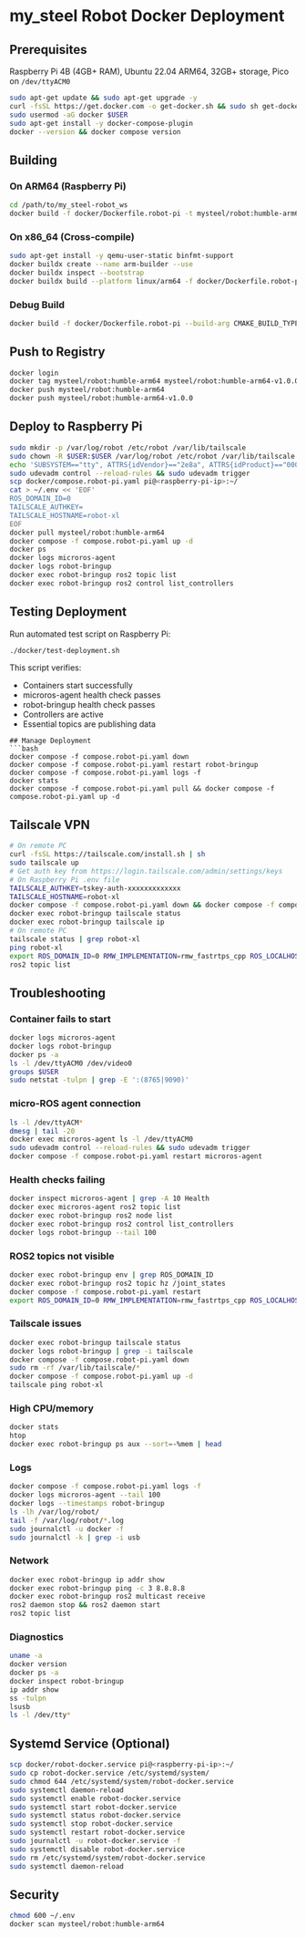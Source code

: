 # my_steel Robot Docker Deployment

## Prerequisites

Raspberry Pi 4B (4GB+ RAM), Ubuntu 22.04 ARM64, 32GB+ storage, Pico on `/dev/ttyACM0`
```bash
sudo apt-get update && sudo apt-get upgrade -y
curl -fsSL https://get.docker.com -o get-docker.sh && sudo sh get-docker.sh
sudo usermod -aG docker $USER
sudo apt-get install -y docker-compose-plugin
docker --version && docker compose version
```

## Building

### On ARM64 (Raspberry Pi)

```bash
cd /path/to/my_steel-robot_ws
docker build -f docker/Dockerfile.robot-pi -t mysteel/robot:humble-arm64 .
```

### On x86_64 (Cross-compile)

```bash
sudo apt-get install -y qemu-user-static binfmt-support
docker buildx create --name arm-builder --use
docker buildx inspect --bootstrap
docker buildx build --platform linux/arm64 -f docker/Dockerfile.robot-pi -t mysteel/robot:humble-arm64 --load .
```

### Debug Build

```bash
docker build -f docker/Dockerfile.robot-pi --build-arg CMAKE_BUILD_TYPE=Debug -t mysteel/robot:humble-arm64-debug .
```

## Push to Registry

```bash
docker login
docker tag mysteel/robot:humble-arm64 mysteel/robot:humble-arm64-v1.0.0
docker push mysteel/robot:humble-arm64
docker push mysteel/robot:humble-arm64-v1.0.0
```

## Deploy to Raspberry Pi

```bash
sudo mkdir -p /var/log/robot /etc/robot /var/lib/tailscale
sudo chown -R $USER:$USER /var/log/robot /etc/robot /var/lib/tailscale
echo 'SUBSYSTEM=="tty", ATTRS{idVendor}=="2e8a", ATTRS{idProduct}=="0005", MODE="0666"' | sudo tee /etc/udev/rules.d/99-pico.rules
sudo udevadm control --reload-rules && sudo udevadm trigger
scp docker/compose.robot-pi.yaml pi@<raspberry-pi-ip>:~/
cat > ~/.env << 'EOF'
ROS_DOMAIN_ID=0
TAILSCALE_AUTHKEY=
TAILSCALE_HOSTNAME=robot-xl
EOF
docker pull mysteel/robot:humble-arm64
docker compose -f compose.robot-pi.yaml up -d
docker ps
docker logs microros-agent
docker logs robot-bringup
docker exec robot-bringup ros2 topic list
docker exec robot-bringup ros2 control list_controllers
```

## Testing Deployment

Run automated test script on Raspberry Pi:
```bash
./docker/test-deployment.sh
```
This script verifies:
- Containers start successfully
- microros-agent health check passes
- robot-bringup health check passes
- Controllers are active
- Essential topics are publishing data
```
## Manage Deployment
```bash
docker compose -f compose.robot-pi.yaml down
docker compose -f compose.robot-pi.yaml restart robot-bringup
docker compose -f compose.robot-pi.yaml logs -f
docker stats
docker compose -f compose.robot-pi.yaml pull && docker compose -f compose.robot-pi.yaml up -d
```

## Tailscale VPN

```bash
# On remote PC
curl -fsSL https://tailscale.com/install.sh | sh
sudo tailscale up
# Get auth key from https://login.tailscale.com/admin/settings/keys
# On Raspberry Pi .env file
TAILSCALE_AUTHKEY=tskey-auth-xxxxxxxxxxxxx
TAILSCALE_HOSTNAME=robot-xl
docker compose -f compose.robot-pi.yaml down && docker compose -f compose.robot-pi.yaml up -d
docker exec robot-bringup tailscale status
docker exec robot-bringup tailscale ip
# On remote PC
tailscale status | grep robot-xl
ping robot-xl
export ROS_DOMAIN_ID=0 RMW_IMPLEMENTATION=rmw_fastrtps_cpp ROS_LOCALHOST_ONLY=0
ros2 topic list
```

## Troubleshooting

### Container fails to start

```bash
docker logs microros-agent
docker logs robot-bringup
docker ps -a
ls -l /dev/ttyACM0 /dev/video0
groups $USER
sudo netstat -tulpn | grep -E ':(8765|9090)'
```

### micro-ROS agent connection

```bash
ls -l /dev/ttyACM*
dmesg | tail -20
docker exec microros-agent ls -l /dev/ttyACM0
sudo udevadm control --reload-rules && sudo udevadm trigger
docker compose -f compose.robot-pi.yaml restart microros-agent
```

### Health checks failing

```bash
docker inspect microros-agent | grep -A 10 Health
docker exec microros-agent ros2 topic list
docker exec robot-bringup ros2 node list
docker exec robot-bringup ros2 control list_controllers
docker logs robot-bringup --tail 100
```

### ROS2 topics not visible

```bash
docker exec robot-bringup env | grep ROS_DOMAIN_ID
docker exec robot-bringup ros2 topic hz /joint_states
docker compose -f compose.robot-pi.yaml restart
export ROS_DOMAIN_ID=0 RMW_IMPLEMENTATION=rmw_fastrtps_cpp ROS_LOCALHOST_ONLY=0
```

### Tailscale issues

```bash
docker exec robot-bringup tailscale status
docker logs robot-bringup | grep -i tailscale
docker compose -f compose.robot-pi.yaml down
sudo rm -rf /var/lib/tailscale/*
docker compose -f compose.robot-pi.yaml up -d
tailscale ping robot-xl
```

### High CPU/memory

```bash
docker stats
htop
docker exec robot-bringup ps aux --sort=-%mem | head
```

### Logs

```bash
docker compose -f compose.robot-pi.yaml logs -f
docker logs microros-agent --tail 100
docker logs --timestamps robot-bringup
ls -lh /var/log/robot/
tail -f /var/log/robot/*.log
sudo journalctl -u docker -f
sudo journalctl -k | grep -i usb
```

### Network

```bash
docker exec robot-bringup ip addr show
docker exec robot-bringup ping -c 3 8.8.8.8
docker exec robot-bringup ros2 multicast receive
ros2 daemon stop && ros2 daemon start
ros2 topic list
```

### Diagnostics

```bash
uname -a
docker version
docker ps -a
docker inspect robot-bringup
ip addr show
ss -tulpn
lsusb
ls -l /dev/tty*
```

## Systemd Service (Optional)

```bash
scp docker/robot-docker.service pi@<raspberry-pi-ip>:~/
sudo cp robot-docker.service /etc/systemd/system/
sudo chmod 644 /etc/systemd/system/robot-docker.service
sudo systemctl daemon-reload
sudo systemctl enable robot-docker.service
sudo systemctl start robot-docker.service
sudo systemctl status robot-docker.service
sudo systemctl stop robot-docker.service
sudo systemctl restart robot-docker.service
sudo journalctl -u robot-docker.service -f
sudo systemctl disable robot-docker.service
sudo rm /etc/systemd/system/robot-docker.service
sudo systemctl daemon-reload
```

## Security

```bash
chmod 600 ~/.env
docker scan mysteel/robot:humble-arm64
```

